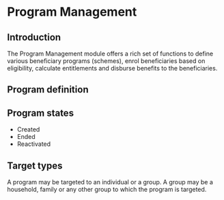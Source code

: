 # Program Management

## Introduction

The Program Management module offers a rich set of functions to define various beneficiary programs (schemes), enrol beneficiaries based on eligibility, calculate entitlements and disburse benefits to the beneficiaries.

## Program definition

## Program states

* Created
* Ended
* Reactivated

## Target types

A program may be targeted to an individual or a group. A group may be a household, family or any other group to which the program is targeted.&#x20;

